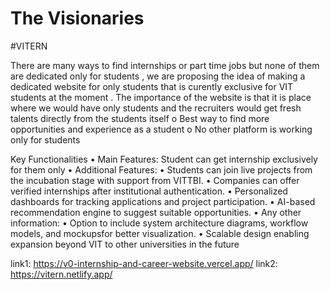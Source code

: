 # The Visionaries 
#VITERN

 There are many ways to find internships or part time jobs but none of them are dedicated only for students , we are proposing the idea of making a dedicated website for only students that is curently exclusive for VIT students at the moment . The importance of the website is that it is place where we would have only students and the recruiters would get fresh talents directly from the students itself o Best way to find more opportunities and experience as a student o No other platform is working only for students

Key Functionalities • Main Features: Student can get internship exclusively for them only • Additional Features: • Students can join live projects from the incubation stage with support from VITTBI. • Companies can offer verified internships after institutional authentication. • Personalized dashboards for tracking applications and project participation. • AI-based recommendation engine to suggest suitable opportunities. • Any other information: • Option to include system architecture diagrams, workflow models, and mockupsfor better visualization. • Scalable design enabling expansion beyond VIT to other universities in the future

link1: https://v0-internship-and-career-website.vercel.app/ 
link2:
 https://vitern.netlify.app/
